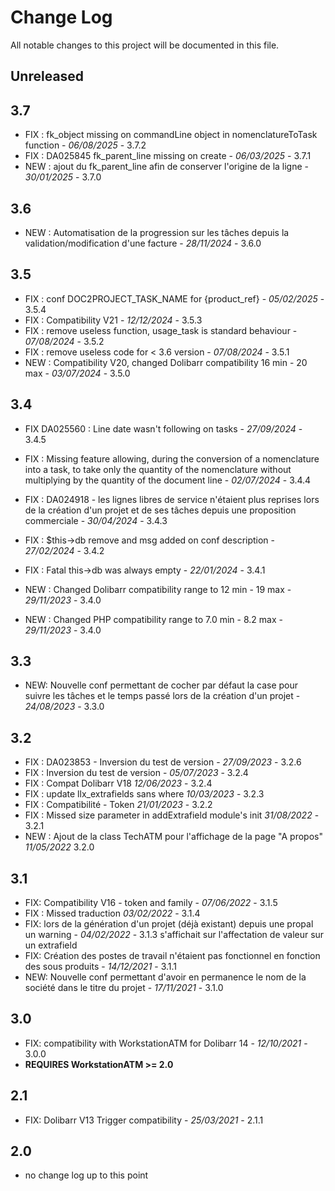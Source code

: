 # Change Log
All notable changes to this project will be documented in this file.

## Unreleased


## 3.7
- FIX : fk_object missing on commandLine object in nomenclatureToTask function   - *06/08/2025* - 3.7.2  
- FIX : DA025845 fk_parent_line missing on create  - *06/03/2025* - 3.7.1  
- NEW : ajout du fk_parent_line afin de conserver l'origine de la ligne - *30/01/2025* - 3.7.0

## 3.6
- NEW : Automatisation de la progression sur les tâches depuis la validation/modification d'une facture - *28/11/2024* - 3.6.0


## 3.5
- FIX : conf DOC2PROJECT_TASK_NAME for {product_ref} - *05/02/2025* - 3.5.4
- FIX : Compatibility V21 - *12/12/2024* - 3.5.3
- FIX : remove useless function, usage_task is standard behaviour - *07/08/2024* - 3.5.2
- FIX : remove useless code for < 3.6 version - *07/08/2024* - 3.5.1
- NEW : Compatibility V20, changed Dolibarr compatibility 16 min - 20 max - *03/07/2024* - 3.5.0

## 3.4

- FIX DA025560 : Line date wasn't following on tasks - *27/09/2024* - 3.4.5
- FIX : Missing feature allowing, during the conversion of a nomenclature into a task, to take only the quantity of the nomenclature without multiplying by the quantity of the document line   - *02/07/2024* - 3.4.4  
- FIX : DA024918 - les lignes libres de service n'étaient plus reprises lors de la création d'un projet et de ses tâches depuis une proposition commerciale - *30/04/2024* - 3.4.3  
- FIX : $this->db remove and msg  added on conf description   - *27/02/2024* - 3.4.2  

- FIX : Fatal this->db was always empty - *22/01/2024* - 3.4.1
- NEW : Changed Dolibarr compatibility range to 12 min - 19 max - *29/11/2023* - 3.4.0
- NEW : Changed PHP compatibility range to 7.0 min - 8.2 max - *29/11/2023* - 3.4.0

## 3.3
- NEW: Nouvelle conf permettant de cocher par défaut la case pour suivre les tâches et le temps passé lors de la création d'un projet - *24/08/2023* - 3.3.0

## 3.2
- FIX : DA023853 - Inversion du test de version - *27/09/2023* - 3.2.6 
- FIX : Inversion du test de version - *05/07/2023* - 3.2.4 
- FIX : Compat Dolibarr V18 *12/06/2023* - 3.2.4
- FIX : update llx_extrafields sans where *10/03/2023* - 3.2.3
- FIX : Compatibilité - Token *21/01/2023* - 3.2.2
- FIX : Missed size parameter in addExtrafield module's init *31/08/2022* - 3.2.1
- NEW : Ajout de la class TechATM pour l'affichage de la page "A propos" *11/05/2022* 3.2.0

## 3.1
- FIX: Compatibility V16 - token and family - *07/06/2022* - 3.1.5
- FIX : Missed traduction *03/02/2022* - 3.1.4
- FIX: lors de la génération d'un projet (déjà existant) depuis une propal un warning - *04/02/2022* - 3.1.3
 s'affichait sur l'affectation de valeur sur un extrafield
- FIX: Création des postes de travail n'étaient pas fonctionnel en fonction des sous produits - *14/12/2021* - 3.1.1
- NEW: Nouvelle conf permettant d'avoir en permanence le nom de la société dans le titre du projet - *17/11/2021* - 3.1.0

## 3.0
- FIX: compatibility with WorkstationATM for Dolibarr 14 - *12/10/2021* - 3.0.0
- **REQUIRES WorkstationATM >= 2.0**

## 2.1
- FIX: Dolibarr V13 Trigger compatibility - *25/03/2021* - 2.1.1

## 2.0
- no change log up to this point


